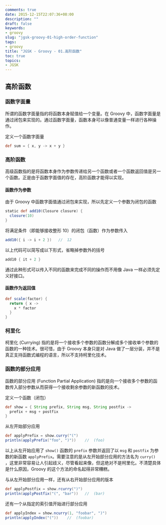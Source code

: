 ```yaml
---
comments: true
date: 2015-12-15T22:07:36+08:00
description: ""
draft: false
keywords:
- groovy
slug: "jgsk-groovy-01-high-order-function"
tags:
- groovy
title: "JGSK - Groovy - 01.高阶函数"
toc: true
topics:
- JGSK
---
```


## 高阶函数


### 函数字面量

所谓的函数字面量指的将函数本身赋值给一个变量。在 Groovy 中，函数字面量是通过闭包来实现的。通过函数字面量，函数本身可以像普通变量一样进行各种操作。

定义一个函数字面量

``` groovy
def sum = { x, y -> x + y }
```



### 高阶函数

高级函数指的是将函数本身作为参数传递给另一个函数或者一个函数返回值是另一个函数。正是由于函数字面值的存在，高阶函数才能得以实现。

#### 函数作为参数

由于 Groovy 中函数字面值通过闭包来实现，所以先定义一个参数为闭包的函数

``` groovy
static def add10(Closure closure) {
  closure(10)
}
```

将满足条件（即能够接收整形 10）的闭包（函数）作为参数传入

``` groovy
add10({ i -> i + 2 })	//	12
```

以上代码可以简写成以下形式，省略掉参数外的括号

``` groovy
add10 { it + 2 }
```

通过此种形式可以传入不同的函数来完成不同的操作而不用像  Java 一样必须先定义好接口。

#### 函数作为返回值

``` groovy
def scale(factor) {
  return { x ->
    x * factor
  }
}
```

### 柯里化

柯里化 (Currying) 指的是将一个接收多个参数的函数分解成多个接收单个参数的函数的一种技术。很可惜，由于 Groovy 本身只是对 Java 做了一层分装，并不是真正支持函数式编程的语言，所以不支持柯里化技术。



### 函数的部分应用

函数的部分应用 (Function Partial Application) 指的是向一个接收多个参数的函数传入部分参数从而获得一个接收剩余参数的新函数的技术。

定义一个函数（闭包）

``` groovy
def show = { String prefix, String msg, String postfix ->
  prefix + msg + postfix
}
```

从左开始部分应用

``` groovy
def applyPrefix = show.curry("(")
println(applyPrefix("foo", ")"))    //  (foo)
```

以上从左开始应用了 `show()` 函数的 `prefix` 参数并返回了以 `msg` 和 `postfix` 为参数的新函数 `applyPrefix`。需要注意的是从左开始部分应用的方法名为 `curry()` ，这里非常容易让人引起歧义，尽管看起来像，但这绝对不是柯里化。不清楚具体是什么原因，Groovy 的这个方法的命名起得非常糟糕。

与从左开始部分应用一样，还有从右开始部分应用的版本

``` groovy
def applyPostfix = show.rcurry(")")
println(applyPostfix("(", "bar"))   //  (bar)
```

还有一个从指定的索引值开始进行部分应用

``` groovy
def applyIndex = show.ncurry(1, "foobar", ")")
println(applyIndex("("))    //  (foobar)
```

